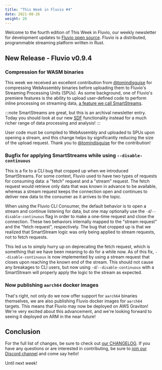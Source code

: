 ```yaml
---
title: "This Week in Fluvio #4"
date: 2021-08-26
weight: 20
---
```


Welcome to the fourth edition of This Week in Fluvio, our weekly newsletter
for development updates to [Fluvio open source]. Fluvio is a distributed,
programmable streaming platform written in Rust.

## New Release - Fluvio v0.9.4

### Compression for WASM binaries

This week we received an excellent contribution from [@tomindisguise] for compressing
WebAssembly binaries before uploading them to Fluvio's Streaming Processing Units (SPUs).
As some background, one of Fluvio's premiere features is the ability to upload
user-defined code to perform inline processing on streaming data,
[a feature we call SmartStreams].

:::note
SmartStreams are great, but this is an archival newsletter entry. Today you should look at our new [SDF] functionality instead for a much richer range of data processing and analysis!
:::

User code must be compiled to WebAssembly and
uploaded to SPUs upon opening a stream, and this change helps by significantly reducing
the size of the upload request. Thank you to [@tomindisguise] for the contribution!

### Bugfix for applying SmartStreams while using `--disable-continuous`

This is a fix to a CLI bug that cropped up when we introduced SmartStreams. For some
context, Fluvio used to have two types of requests for consuming data: a "fetch" request
and a "stream" request. The fetch request would retrieve only data that was known in
advance to be available, whereas a stream request keeps the connection open and continues
to deliver new data to the consumer as it arrives to the topic.

When using the Fluvio CLI Consumer, the default behavior is to open a stream and continue
listening for data, but one may optionally use the `-d`/`--disable-continuous` flag in order
to make a one-time request and close the connection. These two behaviors internally mapped
to the "stream request" and the "fetch request", respectively. The bug that cropped up is
that we realized that SmartStream logic was only being applied to stream requests, not to
fetch requests.

This led us to simply hurry up on deprecating the fetch request, which is something that
we have been meaning to do for a while now. As of this fix, `--disable-continuous` is now
implemented by using a stream request that closes upon reaching the known end of the stream.
This should not cause any breakages to CLI users, but now using `-d`/`--disable-continuous`
with a SmartStream will properly apply the logic to the stream as expected.

### Now publishing `aarch64` docker images

That's right, not only do we now offer support for `aarch64` binaries themselves, we are
also publishing Fluvio docker images for `aarch64` targets. This means that Fluvio may
now be deployed on AWS Graviton! We're very excited about this advancement, and we're
looking forward to seeing it deployed on ARM in the near future!

## Conclusion

For the full list of changes, be sure to check out [our CHANGELOG]. If you have any
questions or are interested in contributing, be sure to [join our Discord channel] and
come say hello!

Until next week!


[Fluvio open source]: https://github.com/infinyon/fluvio
[SDF]: ../sdf
[@tomindisguise]: https://github.com/tomindisguise
[a feature we call SmartStreams]: ../docs/smartmodules/introduction

[combining structural key-value data]: https://github.com/infinyon/fluvio/blob/master/src/smartstream/examples/aggregate-json/src/lib.rs
[our CHANGELOG]: https://github.com/infinyon/fluvio/blob/master/CHANGELOG.md
[join our Discord channel]: https://discordapp.com/invite/bBG2dTz
